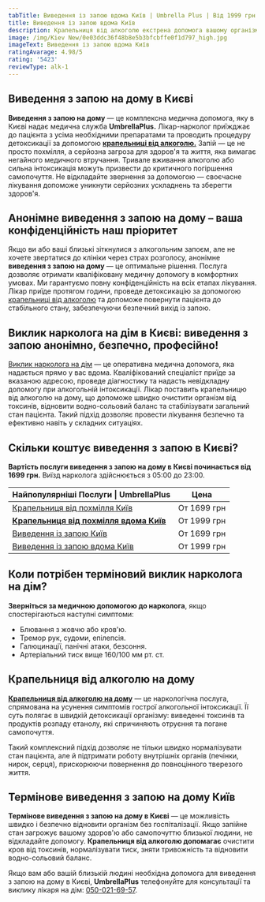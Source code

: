```yaml
---
tabTitle: Виведення із запою вдома Київ | Umbrella Plus | Від 1999 грн
title: Виведення із запою вдома Київ
description: Крапельниця від алкоголю екстрена допомога вашому організму
image: /img/Kiev New/0e03ddc36f48b8e5b3bfcbffe0f1d797_high.jpg
imageText: Виведення із запою вдома Київ
ratingAvarage: 4.98/5
rating: '5423'
reviewType: alk-1
---
```


## Виведення з запою на дому в Києві

**Виведення з запою на дому** — це комплексна медична допомога, яку в Києві надає медична служба **UmbrellaPlus.** Лікар-нарколог приїжджає до пацієнта з усіма необхідними препаратами та проводить процедуру детоксикації за допомогою **[крапельниці від алкоголю.](https://umbrella-plus.com.ua/uk/kiev/kapelnica_ot_alkogola_kiev/)** Запій — це не просто похмілля, а серйозна загроза для здоров'я та життя, яка вимагає негайного медичного втручання. Тривале вживання алкоголю або сильна інтоксикація можуть призвести до критичного погіршення самопочуття. Не відкладайте звернення за допомогою — своєчасне лікування допоможе уникнути серйозних ускладнень та зберегти здоров'я.

## Анонімне виведення з запою на дому – ваша конфіденційність наш пріоритет

Якщо ви або ваші близькі зіткнулися з алкогольним запоєм, але не хочете звертатися до клініки через страх розголосу, анонімне **виведення з запою на дому** — це оптимальне рішення. Послуга дозволяє отримати кваліфіковану медичну допомогу в комфортних умовах. Ми гарантуємо повну конфіденційність на всіх етапах лікування. Лікар приїде протягом години, проведе детоксикацію за допомогою [крапельниці від алкоголю](https://umbrella-plus.com.ua/uk/kiev/kapelnica_ot_alkogola_kiev/) та допоможе повернути пацієнта до стабільного стану, забезпечуючи безпечний вихід із запою.

## Виклик нарколога на дім в Києві: виведення з запою анонімно, безпечно, професійно!

[Виклик нарколога на дім](https://umbrella-plus.com.ua/uk/kiev/kapelnica_ot_alkogola_na_dom_kiev/) — це оперативна медична допомога, яка надається прямо у вас вдома. Кваліфікований спеціаліст приїде за вказаною адресою, проведе діагностику та надасть невідкладну допомогу при алкогольній інтоксикації. Лікар поставить крапельницю від алкоголю на дому, що допоможе швидко очистити організм від токсинів, відновити водно-сольовий баланс та стабілізувати загальний стан пацієнта. Такий підхід дозволяє провести лікування безпечно та ефективно навіть у складних ситуаціях.

## Скільки коштує виведення з запою в Києві?

**Вартість послуги виведення з запою на дому в Києві починається від 1699 грн.** Виїзд нарколога здійснюється з 05:00 до 23:00.

| Найпопулярніші Послуги \| UmbrellaPlus                                                   | Цена        |
| ---------------------------------------------------------------------------------------- | ----------- |
| [Крапельниця від похмілля Київ](Kapelnica_ot_alkogola_kiev)                              | От 1699 грн |
| **[Крапельниця від похмілля вдома Київ](Kapelnica_ot_alkogola_na_dom_kiev)**             | От 1999 грн |
| [Виведення із запою Київ](https://umbrella-plus.com.ua/uk/kiev/vivod-iz-zapoia-kiev-ua/) | От 1699 грн |
| [Виведення із запою вдома Київ](Vivod-iz-zapoia-na-domy-kiev-ua)                         | От 1999 грн |

## Коли потрібен терміновий виклик нарколога на дім?

**Зверніться за медичною допомогою до нарколога**, якщо спостерігаються наступні симптоми:

* Блювання з жовчю або кров'ю.
* Тремор рук, судоми, епілепсія.
* Галюцинації, панічні атаки, безсоння.
* Артеріальний тиск вище 160/100 мм рт. ст.

## Крапельниця від алкоголю на дому

**[Крапельниця від алкоголю на дому](https://umbrella-plus.com.ua/uk/kiev/kapelnica_ot_alkogola_na_dom_kiev/)** — це наркологічна послуга, спрямована на усунення симптомів гострої алкогольної інтоксикації. Її суть полягає в швидкій детоксикації організму: виведенні токсинів та продуктів розпаду етанолу, які спричиняють отруєння та погане самопочуття.

Такий комплексний підхід дозволяє не тільки швидко нормалізувати стан пацієнта, але й підтримати роботу внутрішніх органів (печінки, нирок, серця), прискорюючи повернення до повноцінного тверезого життя.

## Термінове виведення з запою на дому Київ

**Термінове виведення з запою на дому в Києві** — це можливість швидко і безпечно відновити організм без госпіталізації. Якщо запійне стан загрожує вашому здоров'ю або самопочуттю близької людини, не відкладайте допомогу. **Крапельниця від алкоголю допомагає** очистити кров від токсинів, нормалізувати тиск, зняти тривожність та відновити водно-сольовий баланс.

Якщо вам або вашій близькій людині необхідна допомога для виведення з запою на дому в Києві, **UmbrellaPlus** телефонуйте для консультації та виклику лікаря на дім: [050-021-69-57](tel:0500216957).
